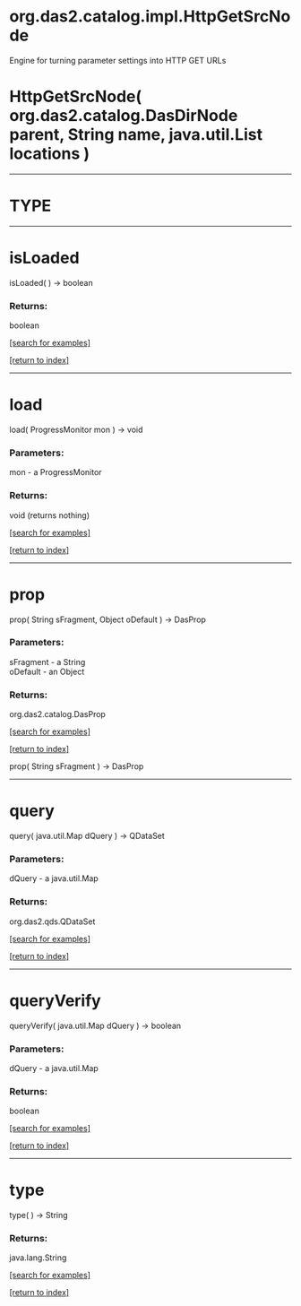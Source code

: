 # org.das2.catalog.impl.HttpGetSrcNode

Engine for turning parameter settings into HTTP GET URLs

# HttpGetSrcNode( org.das2.catalog.DasDirNode parent, String name, java.util.List locations )


***
<a name="TYPE"></a>
# TYPE



***
<a name="isLoaded"></a>
# isLoaded
isLoaded(  ) &rarr; boolean



### Returns:
boolean


<a href="https://github.com/autoplot/dev/search?q=isLoaded&unscoped_q=isLoaded">[search for examples]</a>

<a href="https://github.com/autoplot/documentation/blob/master/javadoc/index-all.md">[return to index]</a>

***
<a name="load"></a>
# load
load( ProgressMonitor mon ) &rarr; void



### Parameters:
mon - a ProgressMonitor

### Returns:
void (returns nothing)


<a href="https://github.com/autoplot/dev/search?q=load&unscoped_q=load">[search for examples]</a>

<a href="https://github.com/autoplot/documentation/blob/master/javadoc/index-all.md">[return to index]</a>

***
<a name="prop"></a>
# prop
prop( String sFragment, Object oDefault ) &rarr; DasProp



### Parameters:
sFragment - a String
<br>oDefault - an Object

### Returns:
org.das2.catalog.DasProp


<a href="https://github.com/autoplot/dev/search?q=prop&unscoped_q=prop">[search for examples]</a>

<a href="https://github.com/autoplot/documentation/blob/master/javadoc/index-all.md">[return to index]</a>

prop( String sFragment ) &rarr; DasProp<br>
***
<a name="query"></a>
# query
query( java.util.Map dQuery ) &rarr; QDataSet



### Parameters:
dQuery - a java.util.Map

### Returns:
org.das2.qds.QDataSet


<a href="https://github.com/autoplot/dev/search?q=query&unscoped_q=query">[search for examples]</a>

<a href="https://github.com/autoplot/documentation/blob/master/javadoc/index-all.md">[return to index]</a>

***
<a name="queryVerify"></a>
# queryVerify
queryVerify( java.util.Map dQuery ) &rarr; boolean



### Parameters:
dQuery - a java.util.Map

### Returns:
boolean


<a href="https://github.com/autoplot/dev/search?q=queryVerify&unscoped_q=queryVerify">[search for examples]</a>

<a href="https://github.com/autoplot/documentation/blob/master/javadoc/index-all.md">[return to index]</a>

***
<a name="type"></a>
# type
type(  ) &rarr; String



### Returns:
java.lang.String


<a href="https://github.com/autoplot/dev/search?q=type&unscoped_q=type">[search for examples]</a>

<a href="https://github.com/autoplot/documentation/blob/master/javadoc/index-all.md">[return to index]</a>

